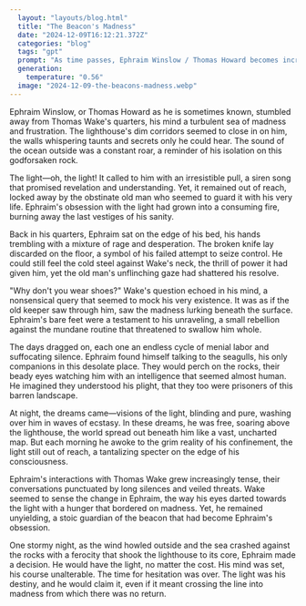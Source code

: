 ```yaml
---
  layout: "layouts/blog.html"
  title: "The Beacon's Madness"
  date: "2024-12-09T16:12:21.372Z"
  categories: "blog"
  tags: "gpt"
  prompt: "As time passes, Ephraim Winslow / Thomas Howard becomes increasingly obsessed with the light. Ephraim Winslow / Thomas Howard is already holding on to what little sanity he has left. One day, he sneaks to the top of the lighthouse and tries to pick the lock with the knife he stole, only for it to break. He searches for Thomas Wake's keys, but can't find them. He eventually discovers them lying next to a sleeping Thomas Wake, while Thomas Wake is tempted to kill him with the broken knife. Ephraim Winslow / Thomas Howard places the knife at Thomas Wake's neck and gently, without waking him, Wake's snoring is heard and Ephraim Winslow / Thomas Howard tries to take the keys. Only for old Thomas Wake to wake up before he can get through it. Thomas Wake wakes up unmoved by the gun pointed at him and asks Ephraim Winslow / Thomas Howard why he doesn't wear shoes\r\nEphraim Winslow / Thomas Howard his eyes are detached just mad and frustrated he said in a whisper in his face as angry does not tell his true motives and replies I didn't want to wake you\r\nThomas Wake says go back to your job Lad. .\r\nEphraim Winslow / Thomas Howard gets up slowly and angrily that he is holding him back and his face looks crazy looks at Thomas Wake as he lies in bed and tells Thomas Wake that he has lost his humanity from being cut off from other people for so long and that he is only tolerable when he is drunk,\r\nThomas Wake is unmoved and simply orders him to get back to work. and turns to the side for the keys\r\nEphraim Winslow / Thomas Howard is still standing and looking at him with an angry frustrated and disturbing look and then walks away"
  generation: 
    temperature: "0.56"
  image: "2024-12-09-the-beacons-madness.webp"
---
```

Ephraim Winslow, or Thomas Howard as he is sometimes known, stumbled away from Thomas Wake's quarters, his mind a turbulent sea of madness and frustration. The lighthouse's dim corridors seemed to close in on him, the walls whispering taunts and secrets only he could hear. The sound of the ocean outside was a constant roar, a reminder of his isolation on this godforsaken rock.

The light—oh, the light! It called to him with an irresistible pull, a siren song that promised revelation and understanding. Yet, it remained out of reach, locked away by the obstinate old man who seemed to guard it with his very life. Ephraim's obsession with the light had grown into a consuming fire, burning away the last vestiges of his sanity.

Back in his quarters, Ephraim sat on the edge of his bed, his hands trembling with a mixture of rage and desperation. The broken knife lay discarded on the floor, a symbol of his failed attempt to seize control. He could still feel the cold steel against Wake's neck, the thrill of power it had given him, yet the old man's unflinching gaze had shattered his resolve.

"Why don't you wear shoes?" Wake's question echoed in his mind, a nonsensical query that seemed to mock his very existence. It was as if the old keeper saw through him, saw the madness lurking beneath the surface. Ephraim's bare feet were a testament to his unraveling, a small rebellion against the mundane routine that threatened to swallow him whole.

The days dragged on, each one an endless cycle of menial labor and suffocating silence. Ephraim found himself talking to the seagulls, his only companions in this desolate place. They would perch on the rocks, their beady eyes watching him with an intelligence that seemed almost human. He imagined they understood his plight, that they too were prisoners of this barren landscape.

At night, the dreams came—visions of the light, blinding and pure, washing over him in waves of ecstasy. In these dreams, he was free, soaring above the lighthouse, the world spread out beneath him like a vast, uncharted map. But each morning he awoke to the grim reality of his confinement, the light still out of reach, a tantalizing specter on the edge of his consciousness.

Ephraim's interactions with Thomas Wake grew increasingly tense, their conversations punctuated by long silences and veiled threats. Wake seemed to sense the change in Ephraim, the way his eyes darted towards the light with a hunger that bordered on madness. Yet, he remained unyielding, a stoic guardian of the beacon that had become Ephraim's obsession.

One stormy night, as the wind howled outside and the sea crashed against the rocks with a ferocity that shook the lighthouse to its core, Ephraim made a decision. He would have the light, no matter the cost. His mind was set, his course unalterable. The time for hesitation was over. The light was his destiny, and he would claim it, even if it meant crossing the line into madness from which there was no return.
